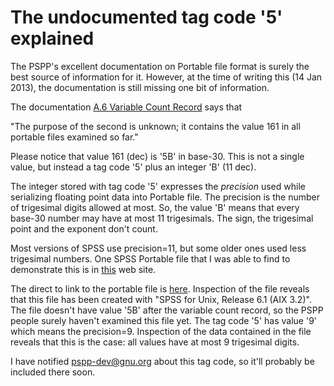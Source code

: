 # The undocumented tag code '5' explained #

The PSPP's excellent documentation on Portable file format is surely the best source of
information for it. However, at the time of writing this (14 Jan 2013),
the documentation is still missing one bit of information.

The documentation [A.6 Variable Count Record](http://www.gnu.org/software/pspp/pspp-dev/html_node/Variable-Count-Record.html#Variable-Count-Record)
says that

"The purpose of the second is unknown; it contains the value 161 in all portable
files examined so far."

Please notice that value 161 (dec) is '5B' in base-30. This is not a single value,
but instead a tag code '5' plus an integer 'B' (11 dec).

The integer stored with tag code '5' expresses the _precision_ used while serializing
floating point data into Portable file. The precision is the number of trigesimal
digits allowed at most. So, the value 'B' means that every base-30 number may
have at most 11 trigesimals. The sign, the trigesimal point and the exponent
don't count.

Most versions of SPSS use precision=11, but some older ones used less trigesimal
numbers. One SPSS Portable file that I was able to find to demonstrate this is
in [this](http://www.u.arizona.edu/~norrande/data.html) web site.

The direct to link to the portable file is
[here](http://www.u.arizona.edu/~norrande/STOPIN.POR). Inspection of the file
reveals that this file has been created with "SPSS for Unix, Release 6.1 (AIX 3.2)".
The file doesn't have value '5B' after the variable count record, so the PSPP people
surely haven't examined this file yet. The tag code '5' has value '9' which means
the precision=9. Inspection of the data contained in the file reveals that this is
the case: all values have at most 9 trigesimal digits.

I have notified pspp-dev@gnu.org about this tag code, so it'll probably be included there soon.
